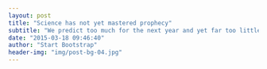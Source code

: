 ```yaml
---
layout: post
title: "Science has not yet mastered prophecy"
subtitle: "We predict too much for the next year and yet far too little for the next ten."
date: "2015-03-18 09:46:40"
author: "Start Bootstrap"
header-img: "img/post-bg-04.jpg"
---
```

